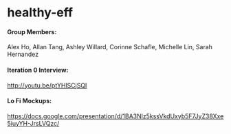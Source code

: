 # healthy-eff

#### Group Members:
Alex Ho, Allan Tang, Ashley Willard, Corinne Schafle, Michelle Lin, Sarah Hernandez

#### Iteration 0 Interview:
http://youtu.be/ptYHlSCjSQI

#### Lo Fi Mockups:
https://docs.google.com/presentation/d/1BA3Nlz5kssVkdUxyb5F7JyZ38Xxe5iuyYH-JrsLVQzc/
